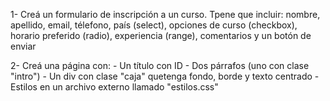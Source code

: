 1- Creá un formulario de inscripción a un curso. Tpene que incluir: nombre, apellido, email, télefono, país (select), opciones de curso (checkbox), horario preferido (radio), experiencia (range), comentarios y un botón de enviar

2- Creá una página con:
    - Un título con ID
    - Dos párrafos (uno con clase "intro")
    - Un div con clase "caja" quetenga fondo, borde y texto centrado
    - Estilos en un archivo externo llamado "estilos.css"